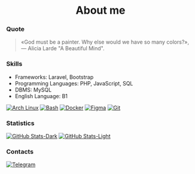 # <div align="center">About me</div>

### Quote
> «God must be a painter. Why else would we have so many colors?», — Alicia Larde "A Beautiful Mind".

### Skills
- Frameworks: Laravel, Bootstrap
- Programming Languages: PHP, JavaScript, SQL
- DBMS: MySQL
- English Language: B1

[![Arch Linux](https://img.shields.io/badge/-Linux-1a1d22?style=for-the-badge&logo=archlinux "Arch Linux")](https://archlinux.org/)
[![Bash](https://img.shields.io/badge/-Bash-1a1d22?style=for-the-badge&logo=gnubash "Bash")](https://www.gnu.org/software/bash/)
[![Docker](https://img.shields.io/badge/-Docker-1a1d22?style=for-the-badge&logo=docker "Docker")](https://www.docker.com/)
[![Figma](https://img.shields.io/badge/-Figma-1a1d22?style=for-the-badge&logo=figma "Figma")](https://www.figma.com/)
[![Git](https://img.shields.io/badge/-Git-1a1d22?style=for-the-badge&logo=git "Git")](https://git-scm.com/)

### Statistics
[![GitHub Stats-Dark](https://github-readme-stats.vercel.app/api?username=Frestein&show_icons=true&theme=dark&bg_color=1a1d22#gh-dark-mode-only "GitHub Stats")](https://www.youtube.com/watch?v=dQw4w9WgXcQ#gh-dark-mode-onlyн)
[![GitHub Stats-Light](https://github-readme-stats.vercel.app/api?username=Frestein&show_icons=true&theme=default#gh-light-mode-only "GitHub Stats")](https://www.youtube.com/watch?v=dQw4w9WgXcQ#gh-light-mode-only)


### Contacts
[![Telegram](https://img.shields.io/badge/-Telegram-2b2b2b?style=for-the-badge&logo=telegram "Telegram")](https://t.me/fresteinart)
